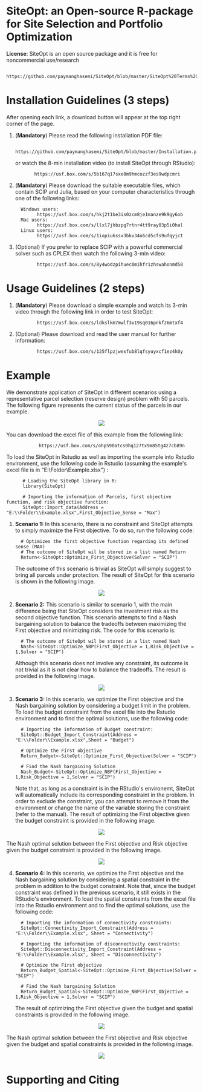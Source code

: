 # SiteOpt: an Open-source R-package for Site Selection and Portfolio Optimization
**License**:  SiteOpt is an open source package and it is free for noncommercial use/research 

               https://github.com/paymanghasemi/SiteOpt/blob/master/SiteOpt%20Terms%20and%20Conditions.pdf

 
# Installation Guidelines (3 steps)
After opening each link, a download button will appear at the top right corner of the page.

1.  (**Mandatory**) Please read the following installation PDF file:

              https://github.com/paymanghasemi/SiteOpt/blob/master/Installation.pdf
     
       or watch the 8-min installation video (to install SiteOpt through RStudio):

               https://usf.box.com/s/5b167q17sxe0m9hmcozzf3es9wdpcmri 

  

2.  (**Mandatory**) Please download the suitable executable files, which contain SCIP and Julia, based on your computer characteristics through one of the following links: 

          Windows users: 
                https://usf.box.com/s/hkj2t1be3is0zcm8je1manze9k9gy6ob 
          Mac users:
                https://usf.box.com/s/llxl7jhbzpg7rtnr4tt9ray03p5i0hal 
          Linux users:
                https://usf.box.com/s/1iopiu6ssx3bkv34u6cd5cfs9ufqyjct  
3.  (Optional) If you prefer to replace SCIP with a powerful commercial solver such as CPLEX then watch the following 3-min video:  

                https://usf.box.com/s/8y4wodzpihuec0mihfr1zhswahonmd58 

# Usage Guidelines (2 steps)

1.  (**Mandatory**) Please download a simple example and watch its 3-min video through the following link in order to test SiteOpt: 

                https://usf.box.com/s/ldkslkm7mwlf3v19sq016pnkfz6mtxf4 

 

2.  (Optional) Please download and read the user manual for further information: 

                https://usf.box.com/s/125flpzjwexfub8lqfsyuyxcf1ez4k0y 
                
                
# Example
We  demonstrate  application  of  SiteOpt in different scenarios using  a  representative  parcel  selection (reserve  design) problem  with  50  parcels. The following figure represents the current status of the parcels in our example.

<p align="center">
  <img src="images/Initial.jpg">
</p>

You can download the excel file of this example from the following link:
                
                https://usf.box.com/s/ohp590atcs0hq127tx9m85tg4z7cb89n
                
To load the SiteOpt in Rstudio as well as importing the example into Rstudio environment, use the following code in Rstudio (assuming the example's excel file is in "E:\Folder\Example.xlsx") :

          # Loading the SiteOpt library in R:
          library(SiteOpt)

          # Importing the information of Parcels, first objective function, and risk objective function:
          SiteOpt::Import_data(Address = "E:\\Folder\\Example.xlsx",First_Objective_Sense = "Max")

1.  **Scenario 1:** In this scenario, there is no constraint and SiteOpt attempts to simply maximize the First objective. To do so, run the following code:
              
          # Optimizes the first objective function regarding its defined sense (MAX)
          # The outcome of SiteOpt wil be stored in a list named Return
          Return<-SiteOpt::Optimize_First_Objective(Solver = "SCIP")

    The outcome of this scenario is trivial as SiteOpt will simply suggest to bring all parcels under protection. The result of SiteOpt for this scenario is shown in the           following image.

<p align="center">
  <img src="images/Return.jpg">
</p>

2.  **Scenario 2:** This scenario is similar to scenario 1, with the main difference being that SiteOpt considers the investment risk as the second objective function. 
    This scenario attempts to find a Nash bargaining solution to balance the tradeoffs between maximizing the First objective and minimizing risk. The code for this scenario is:
          
          # The outcome of SiteOpt wil be stored in a list named Nash
          Nash<-SiteOpt::Optimize_NBP(First_Objective = 1,Risk_Objective = 1,Solver = "SCIP")

    Although this scenario does not involve any constraint, its outcome is not trivial as it is not clear how to balance the tradeoffs. The result is provided in the following image.

<p align="center">
  <img src="images/Nash.jpg">
</p>

3.  **Scenario 3:** In this scenario, we optimize the First objective and the Nash bargaining solution by considering a budget limit in the problem. To load the budget constraint from the excel file into the Rstudio environment and to find the optimal solutions, use the following code:


          # Importing the information of Budget constraint:
          SiteOpt::Budget_Import_Constraint(Address = "E:\\Folder\\Example.xlsx",Sheet = "Budget")

          # Optimize the First objective
          Return_Budget<-SiteOpt::Optimize_First_Objective(Solver = "SCIP")
          
          # Find the Nash bargaining Solution
          Nash_Budget<-SiteOpt::Optimize_NBP(First_Objective = 1,Risk_Objective = 1,Solver = "SCIP")
          
    Note that, as long as a constraint is in the RStudio's environemt, SiteOpt will automatically include its corresponding constraint in the problem. In order to exclude the constraint, you can attempt to remove it from the environment or change the name of the variable storing the constraint (refer to the manual). The result of optimizing the First objective given the budget constraint is provided in the following image.
<p align="center">
  <img src="images/Return_Budget.jpg">
</p>
        
   The Nash optimal solution between the First objective and Risk objective given the budget constraint is provided in the following image.

<p align="center">
  <img src="images/Nash_Budget.jpg">
</p>

4.  **Scenario 4:** In this scenario, we optimize the First objective and the Nash bargaining solution by considering a spatial constraint in the problem in addition to the budget constraint. Note that, since the budget constraint was defined in the previous scenario, it still exists in the RStudio's environment. To load the spatial constraints from the excel file into the Rstudio environment and to find the optimal solutions, use the following code:


          # Importing the information of connectivity constraints:
          SiteOpt::Connectivity_Import_Constraint(Address = "E:\\Folder\\Example.xlsx", Sheet = "Connectivity")

          # Importing the information of disconnectivity constraints:
          SiteOpt::Disconnectivity_Import_Constraint(Address = "E:\\Folder\\Example.xlsx", Sheet = "Disconnectivity")

          # Optimize the First objective
          Return_Budget_Spatial<-SiteOpt::Optimize_First_Objective(Solver = "SCIP")
          
          # Find the Nash bargaining Solution
          Return_Budget_Spatial<-SiteOpt::Optimize_NBP(First_Objective = 1,Risk_Objective = 1,Solver = "SCIP")
          
    The result of optimizing the First objective given the budget and spatial constraints is provided in the following image.
<p align="center">
  <img src="images/Return_Budget_Spatial.jpg">
</p>
        
   The Nash optimal solution between the First objective and Risk objective given the budget and spatial constraints is provided in the following image.

<p align="center">
  <img src="images/Nash_Budget_Spatial.jpg">
</p>

# Supporting and Citing

